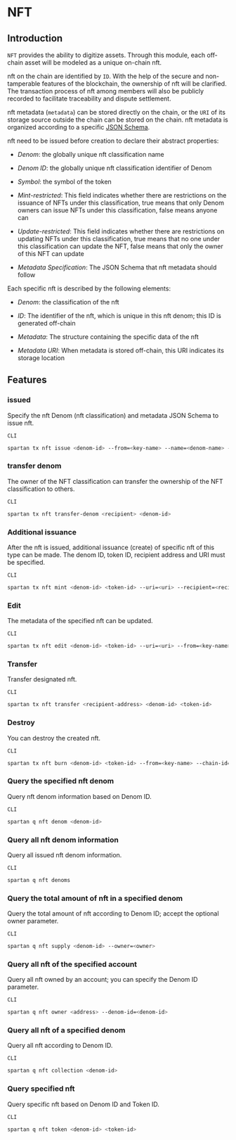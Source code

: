 # NFT

## Introduction

`NFT` provides the ability to digitize assets. Through this module, each off-chain asset will be modeled as a unique on-chain nft.

nft on the chain are identified by `ID`. With the help of the secure and non-tamperable features of the blockchain, the ownership of nft will be clarified. The transaction process of nft among members will also be publicly recorded to facilitate traceability and dispute settlement.

nft metadata (`metadata`) can be stored directly on the chain, or the `URI` of its storage source outside the chain can be stored on the chain. nft metadata is organized according to a specific [JSON Schema](https://JSON-Schema.org/).

nft need to be issued before creation to declare their abstract properties:

- _Denom_: the globally unique nft classification name

- _Denom ID_: the globally unique nft classification identifier of Denom

- _Symbol_: the symbol of the token

- _Mint-restricted_: This field indicates whether there are restrictions on the issuance of NFTs under this classification, true means that only Denom owners can issue NFTs under this classification, false means anyone can

- _Update-restricted_: This field indicates whether there are restrictions on updating NFTs under this classification, true means that no one under this classification can update the NFT, false means that only the owner of this NFT can update

- _Metadata Specification_: The JSON Schema that nft metadata should follow

Each specific nft is described by the following elements:

- _Denom_: the classification of the nft

- _ID_: The identifier of the nft, which is unique in this nft denom; this ID is generated off-chain

- _Metadata_: The structure containing the specific data of the nft

- _Metadata URI_: When metadata is stored off-chain, this URI indicates its storage location

## Features

### issued

Specify the nft Denom (nft classification) and metadata JSON Schema to issue nft.

`CLI`

```bash
spartan tx nft issue <denom-id> --from=<key-name> --name=<denom-name> --schema=<schema-content or path/to/schema.json> --symbol=<denom-symbol> --mint-restricted=<mint-restricted>  --update-restricted=<update-restricted> --chain-id=<chain-id> --fees=<fee>
```

### transfer denom

The owner of the NFT classification can transfer the ownership of the NFT classification to others.

`CLI`

```bash
spartan tx nft transfer-denom <recipient> <denom-id>
```

### Additional issuance

After the nft is issued, additional issuance (create) of specific nft of this type can be made. The denom ID, token ID, recipient address and URI must be specified.

`CLI`

```bash
spartan tx nft mint <denom-id> <token-id> --uri=<uri> --recipient=<recipient> --from=<key-name> --chain-id=<chain-id> --fees=<fee>
```

### Edit

The metadata of the specified nft can be updated.

`CLI`

```bash
spartan tx nft edit <denom-id> <token-id> --uri=<uri> --from=<key-name> --chain-id=<chain-id> --fees=<fee>
```

### Transfer

Transfer designated nft.

`CLI`

```bash
spartan tx nft transfer <recipient-address> <denom-id> <token-id>
```

### Destroy

You can destroy the created nft.

`CLI`

```bash
spartan tx nft burn <denom-id> <token-id> --from=<key-name> --chain-id=<chain-id> --fees=<fee>
```

### Query the specified nft denom

Query nft denom information based on Denom ID.

`CLI`

```bash
spartan q nft denom <denom-id>
```

### Query all nft denom information

Query all issued nft denom information.

`CLI`

```bash
spartan q nft denoms
```

### Query the total amount of nft in a specified denom

Query the total amount of nft according to Denom ID; accept the optional owner parameter.

`CLI`

```bash
spartan q nft supply <denom-id> --owner=<owner>
```

### Query all nft of the specified account

Query all nft owned by an account; you can specify the Denom ID parameter.

`CLI`

```bash
spartan q nft owner <address> --denom-id=<denom-id>
```

### Query all nft of a specified denom

Query all nft according to Denom ID.

`CLI`

```bash
spartan q nft collection <denom-id>
```

### Query specified nft

Query specific nft based on Denom ID and Token ID.

`CLI`

```bash
spartan q nft token <denom-id> <token-id>
```
